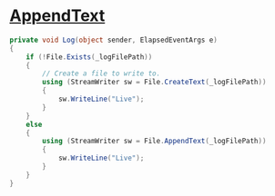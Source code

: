 # [AppendText](https://docs.microsoft.com/zh-tw/dotnet/api/system.io.file.appendtext)

```csharp
private void Log(object sender, ElapsedEventArgs e)
{
    if (!File.Exists(_logFilePath))
    {
        // Create a file to write to.
        using (StreamWriter sw = File.CreateText(_logFilePath))
        {
            sw.WriteLine("Live");
        }
    }
    else
    {
        using (StreamWriter sw = File.AppendText(_logFilePath))
        {
            sw.WriteLine("Live");
        }
    }
}
```